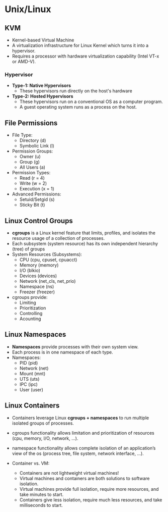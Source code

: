 # Unix/Linux

## KVM

  - Kernel-based Virtual Machine
  - A virtualization infrastructure for Linux Kernel which turns it into a hypervisor.
  - Requires a processor with hardware virtualization capability (Intel VT-x or AMD-V).

### Hypervisor

  - **Type-1: Native Hypervisors**
    - These hypervisors run directly on the host's hardware
  - **Type-2: Hosted Hypervisors**
    - These hypervisors run on a conventional OS as a computer program.
    - A guest operating system runs as a process on the host.


## File Permissions

  - File Type:
    - Directory (d)
    - Symbolic Link (l)
  - Permission Groups:
    - Owner (u)
    - Group (g)
    - All Users (a)
  - Permission Types:
    - Read (r = 4)
    - Write (w = 2)
    - Execution (x = 1)
  - Advanced Permissions:
    - Setuid/Setgid (s)
    - Sticky Bit (t)


## Linux Control Groups

  - **cgroups** is a Linux kernel feature that limits, profiles, and isolates the resource usage of a collection of processes.
  - Each subsystem (system resource) has its own independent hierarchy (tree) of groups
  - System Resources (Subsystems):
    - CPU (cpu, cpuset, cpuacct)
    - Memory (memory)
    - I/O (blkio)
    - Devices (devices)
    - Network (net_cls, net_prio)
    - Namespace (ns)
    - Freezer (freezer)
  - cgroups provide:
    - Limiting
    - Prioritization
    - Controlling
    - Acounting


## Linux Namespaces

  - **Namespaces** provide processes with their own system view.
  - Each process is in one namespace of each type.
  - Namespaces:
    - PID (pid)
    - Network (net)
    - Mount (mnt)
    - UTS (uts)
    - IPC (ipc)
    - User (user)


## Linux Containers

  - Containers leverage Linux **cgroups + namespaces** to run multiple isolated groups of processes.
  - cgroups functionality allows limitation and prioritization of resources (cpu, memory, I/O, network, ...).
  - namespace functionality allows complete isolation of an application’s view of the os (process tree, file system, network interface, ...).

  - Container vs. VM:
    - Containers are not lightweight virtual machines!
    - Virtual machines and containers are both solutions to software isolation.
    - Virtual machines provide full isolation, require more resources, and take minutes to start.
    - Containers give less isolation, require much less resources, and take milliseconds to start.

